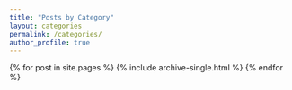 ```yaml
---
title: "Posts by Category"
layout: categories
permalink: /categories/
author_profile: true
---
```

{% for post in site.pages %}
  {% include archive-single.html %}
{% endfor %}
